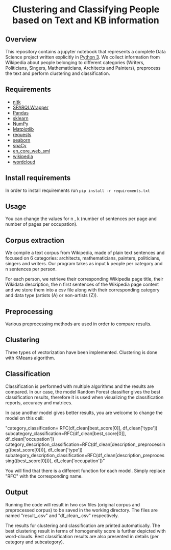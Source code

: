 <h1 align="center">
Clustering and Classifying People based on Text and
KB information
</h2>
<p align="center">

## Overview

This repository contains a jupyter notebook that represents a complete Data Science project written explicitly in [Python 3](https://www.python.org/). We collect information from Wikipedia about people belonging to different categories (Writers, Politicians, Singers, Mathematicians, Architects and Painters), preprocess the text and perform clustering and classification.

## Requirements
* [nltk](https://www.nltk.org/)
* [SPARQLWrapper](https://github.com/RDFLib/sparqlwrapper)
* [Pandas](https://pandas.pydata.org/)
* [sklearn](https://scikit-learn.org/stable/)
* [NumPy](https://numpy.org)
* [Matplotlib](https://matplotlib.org/)
* [requests](https://docs.python-requests.org/en/master/)
* [seaborn](https://seaborn.pydata.org/)
* [spaCy](https://spacy.io/)
* [en_core_web_sml](https://spacy.io/models/en#en_core_web_sm)
* [wikipedia](https://pypi.org/project/wikipedia/)
* [wordcloud](https://github.com/amueller/word_cloud)

## Install requirements
In order to install requirements run ```pip install -r requirements.txt```

## Usage
You can change the values for n , k (number of sentences per page and number of pages per occupation). 

## Corpus extraction

We compile a text corpus from Wikipedia, made of plain text sentences and focused on 6 categories: architects, mathematicians, painters, politicians, singers and writers. Our program takes as input k people per category and n sentences per person.

For each person, we retrieve their corresponding Wikipedia page title, their Wikidata description, the n first sentences of the Wikipedia page content and we store them into a csv file along with their corresponding category and data type (artists (A) or non-artists (Z)).

## Preprocessing 

Various preprocessing methods are used in order to compare results. 

## Clustering

Three types of vectorization have been implemented. Clustering is done with KMeans algorithm.

## Classification

Classification is performed with multiple algorithms and the results are compared. In our case, the model Random Forest classifier gives the best classification results, therefore it is used when visualizing the classification reports, accuracy and matrices.

In case another model gives better results, you are welcome to change the model on this cell:

"category_classification= RFC(df_clean[best_score[0]], df_clean['type']) 
subcategory_classification=RFC(df_clean[best_score[0]], df_clean['occupation'])
category_description_classification=RFC(df_clean[description_preprocessing((best_score[0]))], df_clean['type'])
subategory_description_classification=RFC(df_clean[description_preprocessing((best_score[0]))], df_clean['occupation'])"

You will find that there is a different function for each model. Simply replace "RFC" with the corresponding name.

## Output

Running the code will result in two csv files (original corpus and preprocessed corpus) to be saved in the working directory.
The files are named "result_.csv" and "df_clean_.csv" respectively.

The results for clustering and classification are printed automatically. The best clustering result in terms of homogeneity score is further depicted with word-clouds.
Best classification results are also presented in details (per category and subcategory).
